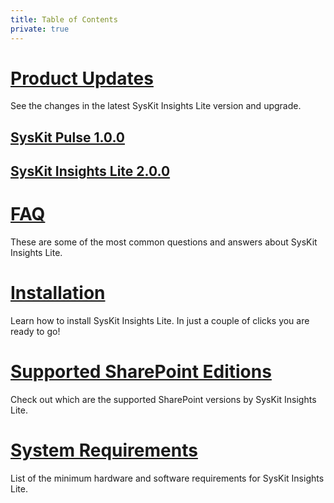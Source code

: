 ```yaml
---
title: Table of Contents
private: true
---
```


# [Product Updates](product-updates) 
See the changes in the latest SysKit Insights Lite version and upgrade.
## [SysKit Pulse 1.0.0](pulse-release-note.md)
## [SysKit Insights Lite 2.0.0](insights-lite-release-note.md)

# [FAQ](faq)
These are some of the most common questions and answers about SysKit Insights Lite. 

# [Installation](installation)
Learn how to install SysKit Insights Lite. In just a couple of clicks you are ready to go!

# [Supported SharePoint Editions](supported-sharepoint-editions)
Check out which are the supported SharePoint versions by SysKit Insights Lite.

# [System Requirements](system-requirements)
List of the minimum hardware and software requirements for SysKit Insights Lite.
